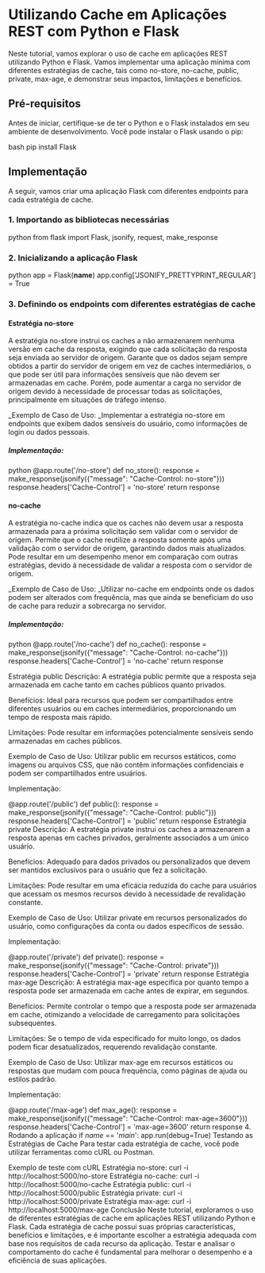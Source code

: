 # Utilizando Cache em Aplicações REST com Python e Flask
Neste tutorial, vamos explorar o uso de cache em aplicações REST utilizando Python e Flask. Vamos implementar uma aplicação mínima com diferentes estratégias de cache, tais como no-store, no-cache, public, private, max-age, e demonstrar seus impactos, limitações e benefícios.

## Pré-requisitos
Antes de iniciar, certifique-se de ter o Python e o Flask instalados em seu ambiente de desenvolvimento. Você pode instalar o Flask usando o pip:

bash
pip install Flask

## Implementação
A seguir, vamos criar uma aplicação Flask com diferentes endpoints para cada estratégia de cache.

### 1. Importando as bibliotecas necessárias
python
from flask import Flask, jsonify, request, make_response

### 2. Inicializando a aplicação Flask
python
app = Flask(__name__)
app.config['JSONIFY_PRETTYPRINT_REGULAR'] = True


### 3. Definindo os endpoints com diferentes estratégias de cache
#### Estratégia no-store
A estratégia no-store instrui os caches a não armazenarem nenhuma versão em cache da resposta, exigindo que cada solicitação da resposta seja enviada ao servidor de origem. Garante que os dados sejam sempre obtidos a partir do servidor de origem em vez de caches intermediários, o que pode ser útil para informações sensíveis que não devem ser armazenadas em cache. Porém, pode aumentar a carga no servidor de origem devido à necessidade de processar todas as solicitações, principalmente em situações de tráfego intenso.

_Exemplo de Caso de Uso: _Implementar a estratégia no-store em endpoints que exibem dados sensíveis do usuário, como informações de login ou dados pessoais.

##### Implementação:
python
@app.route('/no-store')
def no_store():
    response = make_response(jsonify({"message": "Cache-Control: no-store"}))
    response.headers['Cache-Control'] = 'no-store'
    return response

#### no-cache
A estratégia no-cache indica que os caches não devem usar a resposta armazenada para a próxima solicitação sem validar com o servidor de origem.
Permite que o cache reutilize a resposta somente após uma validação com o servidor de origem, garantindo dados mais atualizados. Pode resultar em um desempenho menor em comparação com outras estratégias, devido à necessidade de validar a resposta com o servidor de origem.

_Exemplo de Caso de Uso: _Utilizar no-cache em endpoints onde os dados podem ser alterados com frequência, mas que ainda se beneficiam do uso de cache para reduzir a sobrecarga no servidor.

##### Implementação:
python
@app.route('/no-cache')
def no_cache():
    response = make_response(jsonify({"message": "Cache-Control: no-cache"}))
    response.headers['Cache-Control'] = 'no-cache'
    return response


Estratégia public
Descrição: A estratégia public permite que a resposta seja armazenada em cache tanto em caches públicos quanto privados.

Benefícios: Ideal para recursos que podem ser compartilhados entre diferentes usuários ou em caches intermediários, proporcionando um tempo de resposta mais rápido.

Limitações: Pode resultar em informações potencialmente sensíveis sendo armazenadas em caches públicos.

Exemplo de Caso de Uso: Utilizar public em recursos estáticos, como imagens ou arquivos CSS, que não contêm informações confidenciais e podem ser compartilhados entre usuários.

Implementação:

@app.route('/public')
def public():
    response = make_response(jsonify({"message": "Cache-Control: public"}))
    response.headers['Cache-Control'] = 'public'
    return response
Estratégia private
Descrição: A estratégia private instrui os caches a armazenarem a resposta apenas em caches privados, geralmente associados a um único usuário.

Benefícios: Adequado para dados privados ou personalizados que devem ser mantidos exclusivos para o usuário que fez a solicitação.

Limitações: Pode resultar em uma eficácia reduzida do cache para usuários que acessam os mesmos recursos devido à necessidade de revalidação constante.

Exemplo de Caso de Uso: Utilizar private em recursos personalizados do usuário, como configurações da conta ou dados específicos de sessão.

Implementação:

@app.route('/private')
def private():
    response = make_response(jsonify({"message": "Cache-Control: private"}))
    response.headers['Cache-Control'] = 'private'
    return response
Estratégia max-age
Descrição: A estratégia max-age especifica por quanto tempo a resposta pode ser armazenada em cache antes de expirar, em segundos.

Benefícios: Permite controlar o tempo que a resposta pode ser armazenada em cache, otimizando a velocidade de carregamento para solicitações subsequentes.

Limitações: Se o tempo de vida especificado for muito longo, os dados podem ficar desatualizados, requerendo revalidação constante.

Exemplo de Caso de Uso: Utilizar max-age em recursos estáticos ou respostas que mudam com pouca frequência, como páginas de ajuda ou estilos padrão.

Implementação:

@app.route('/max-age')
def max_age():
    response = make_response(jsonify({"message": "Cache-Control: max-age=3600"}))
    response.headers['Cache-Control'] = 'max-age=3600'
    return response
4. Rodando a aplicação
if _name_ == '_main_':
    app.run(debug=True)
Testando as Estratégias de Cache
Para testar cada estratégia de cache, você pode utilizar ferramentas como cURL ou Postman.

Exemplo de teste com cURL
Estratégia no-store:
curl -i http://localhost:5000/no-store
Estratégia no-cache:
curl -i http://localhost:5000/no-cache
Estratégia public:
curl -i http://localhost:5000/public
Estratégia private:
curl -i http://localhost:5000/private
Estratégia max-age:
curl -i http://localhost:5000/max-age
Conclusão
Neste tutorial, exploramos o uso de diferentes estratégias de cache em aplicações REST utilizando Python e Flask. Cada estratégia de cache possui suas próprias características, benefícios e limitações, e é importante escolher a estratégia adequada com base nos requisitos de cada recurso da aplicação. Testar e analisar o comportamento do cache é fundamental para melhorar o desempenho e a eficiência de suas aplicações.
